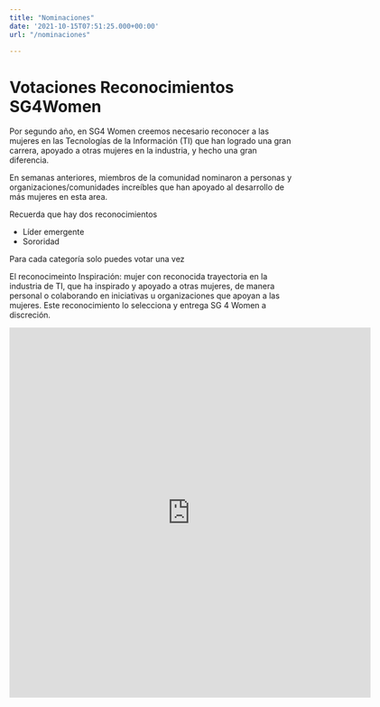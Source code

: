```yaml
---
title: "Nominaciones"
date: '2021-10-15T07:51:25.000+00:00'
url: "/nominaciones"

---
```


# Votaciones Reconocimientos SG4Women

Por segundo año, en SG4 Women creemos necesario reconocer a las mujeres en las Tecnologías de la Información (TI) que han logrado una gran carrera, apoyado a otras mujeres en la industria, y hecho una gran diferencia.

En semanas anteriores, miembros de la comunidad nominaron a personas y organizaciones/comunidades increíbles que han apoyado al desarrollo de más mujeres en esta area.

Recuerda que hay dos reconocimientos
* Líder emergente
* Sororidad

Para cada categoría solo puedes votar una vez

El reconocimeinto Inspiración: mujer con reconocida trayectoria en la industria de TI, que ha inspirado y apoyado a otras mujeres, de manera personal o colaborando en iniciativas u organizaciones que apoyan a las mujeres. Este reconocimiento lo selecciona y entrega SG 4 Women a discreción.

<center>
<div class = "container">
<iframe src="https://docs.google.com/forms/d/e/1FAIpQLSdMdoi1ApEmG7cq9e1W3MHam64IUPIMz67MjsWJs15Ap5vlFg/viewform?embedded=true" width="640" height="655" frameborder="0" marginheight="0" marginwidth="0">Cargando…</iframe>
</div>
</center>